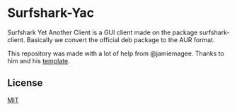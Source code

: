 # Surfshark-Yac

Surfshark Yet Another Client is a GUI client made on the package surfshark-client. Basically we convert the official deb package to the AUR format.

This repository was made with a lot of help from @jamiemagee. Thanks to him and his [template](https://github.com/JamieMagee/aur-packages-template).

## License

[MIT](https://github.com/D4llo/surfshark-yac/blob/main/LICENSE.md)
